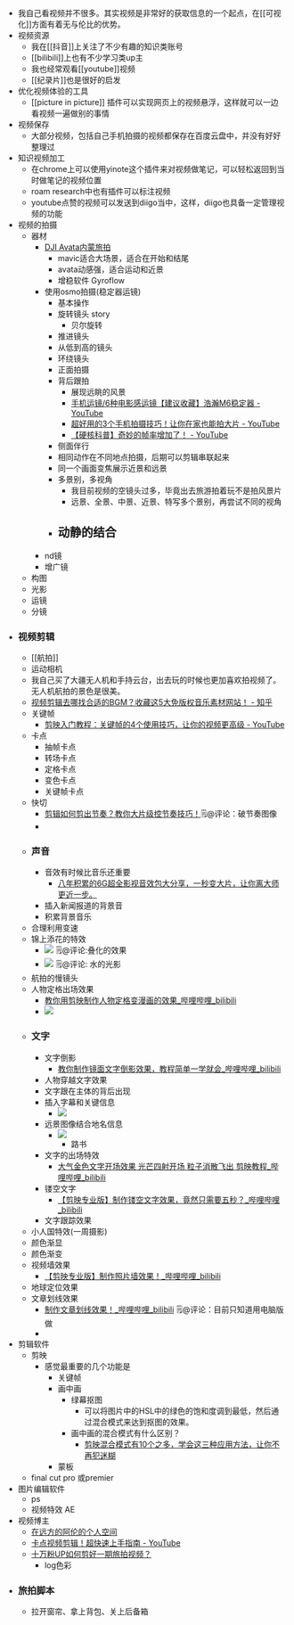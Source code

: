 - 我自己看视频并不很多。其实视频是非常好的获取信息的一个起点，在[[可视化]]方面有着无与伦比的优势。
- 视频资源
    - 我在[[抖音]]上关注了不少有趣的知识类账号
    - [[bilibili]]上也有不少学习类up主
    - 我也经常观看[[youtube]]视频
    - [[纪录片]]也是很好的启发
- 优化视频体验的工具
    - [[picture in picture]] 插件可以实现网页上的视频悬浮，这样就可以一边看视频一遍做别的事情
- 视频保存
    - 大部分视频，包括自己手机拍摄的视频都保存在百度云盘中，并没有好好整理过
- 知识视频加工
    - 在chrome上可以使用yinote这个插件来对视频做笔记，可以轻松返回到当时做笔记的视频位置
    - roam research中也有插件可以标注视频
    - youtube点赞的视频可以发送到diigo当中，这样，diigo也具备一定管理视频的功能
- 视频的拍摄
    - 器材
        - [DJI Avata内蒙旅拍](https://www.bilibili.com/video/BV1sd4y1z7tL/?spm_id_from=333.999.0.0&vd_source=3d8ccab137cc879b5f9cbc14d68843ab)
            - mavic适合大场景，适合在开始和结尾
            - avata动感强，适合运动和近景
            - 增稳软件 Gyroflow
        - 使用osmo拍摄(稳定器运镜)
            - 基本操作
            - 旋转镜头  story
                - 贝尔旋转
            - 推进镜头
            - 从低到高的镜头
            - 环绕镜头
            - 正面拍摄
            - 背后跟拍
                - 展现远眺的风景
                - [手机运镜/6种电影感运镜【建议收藏】浩瀚M6稳定器 - YouTube](https://www.youtube.com/watch?v=u9UcNgZpETo)
                - [超好用的3个手机拍摄技巧！让你在家也能拍大片 - YouTube](https://www.youtube.com/watch?v=hqUpX5jAOcU)
                - [【硬核科普】奇妙的帧率增加了！ - YouTube](https://www.youtube.com/watch?v=-5c0o2H-k7A)
            - 侧面伴行
            - 相同动作在不同地点拍摄，后期可以剪辑串联起来
            - 同一个画面变焦展示近景和远景
            - 多景别，多视角
                - 我目前视频的空镜头过多，毕竟出去旅游拍着玩不是拍风景片
                - 远景、全景、中景、近景、特写多个景别，再尝试不同的视角
            - 动静的结合
                - 
        - nd镜
        - 增广镜
    - 构图
    - 光影
    - 运镜
    - 分镜
- ### 视频剪辑
    - [[航拍]]
    - 运动相机
    - 我自己买了大疆无人机和手持云台，出去玩的时候也更加喜欢拍视频了。无人机航拍的景色是很美。
    - [视频剪辑去哪找合适的BGM？收藏这5大免版权音乐素材网站！ - 知乎](https://zhuanlan.zhihu.com/p/36736940)
    - 关键帧
        - [剪映入门教程：关键帧的4个使用技巧，让你的视频更高级 - YouTube](https://www.youtube.com/watch?v=Dtx2h9ALyR8)
    - 卡点
        - 抽帧卡点
        - 转场卡点
        - 定格卡点
        - 变色卡点
        - 关键帧卡点
    - 快切
        - [剪辑如何剪出节奏？教你大片级控节奏技巧！](https://www.bilibili.com/video/BV1p3411e7Pk/?spm_id_from=autoNext&vd_source=3d8ccab137cc879b5f9cbc14d68843ab)🗒@评论：破节奏图像
        - 
    - ### 声音
        - 音效有时候比音乐还重要
            - [八年积累的6G超全影视音效包大分享，一秒变大片，让你离大师更近一步。 ](https://www.bilibili.com/video/BV1n24y1K7T1/?spm_id_from=333.1007.tianma.4-1-11.click&vd_source=3d8ccab137cc879b5f9cbc14d68843ab)
        - 插入新闻报道的背景音
        - 积累背景音乐
    - 合理利用变速
    - 锦上添花的特效
        - ![](https://firebasestorage.googleapis.com/v0/b/firescript-577a2.appspot.com/o/imgs%2Fapp%2Fxinyiheng%2FmmIZvqY4_y.png?alt=media&token=88a09276-aea9-4b82-b89b-d9d1545be662)
🗒@评论:叠化的效果
        - ![](https://firebasestorage.googleapis.com/v0/b/firescript-577a2.appspot.com/o/imgs%2Fapp%2Fxinyiheng%2Foc6T8N4qaP.png?alt=media&token=a07438e9-29db-4735-9f54-f5578654694b) 
🗒@评论: 水的光影
    - 航拍的慢镜头
    - 人物定格出场效果
        - [教你用剪映制作人物定格变漫画的效果_哔哩哔哩_bilibili](https://www.bilibili.com/video/BV1WP4y1u75q/?spm_id_from=333.337.search-card.all.click&vd_source=3d8ccab137cc879b5f9cbc14d68843ab)
        - ![](https://firebasestorage.googleapis.com/v0/b/firescript-577a2.appspot.com/o/imgs%2Fapp%2Fxinyiheng%2FxxEYZ519hT.png?alt=media&token=e7fc49ba-56bc-429f-a590-485cccc9cafd)
    - ### 文字
        - 文字倒影
            - [教你制作镜面文字倒影效果，教程简单一学就会_哔哩哔哩_bilibili](https://www.bilibili.com/video/BV1YG411E7UE/?spm_id_from=333.337.search-card.all.click&vd_source=3d8ccab137cc879b5f9cbc14d68843ab)
        - 人物穿越文字效果
        - 文字跟在主体的背后出现
        - 插入字幕和关键信息
            - ![](https://firebasestorage.googleapis.com/v0/b/firescript-577a2.appspot.com/o/imgs%2Fapp%2Fxinyiheng%2FoxXLl94_ZM.png?alt=media&token=b5cea429-cbce-4329-9f05-87c5418cc972)
        - 远景图像结合地名信息
            - ![](https://firebasestorage.googleapis.com/v0/b/firescript-577a2.appspot.com/o/imgs%2Fapp%2Fxinyiheng%2FkxdWvrv4X3.png?alt=media&token=0d335207-fa42-4a4b-99f3-303ba4dca488)
                - 路书
        - 文字的出场特效
            - [大气金色文字开场效果 光芒四射开场 粒子消散飞出 剪映教程_哔哩哔哩_bilibili](https://www.bilibili.com/video/BV1Xr4y1k74r/?spm_id_from=333.337.search-card.all.click&vd_source=3d8ccab137cc879b5f9cbc14d68843ab)
        - 镂空文字
            - [【剪映专业版】制作镂空文字效果，竟然只需要五秒？_哔哩哔哩_bilibili](https://www.bilibili.com/video/BV1WL41177NF/?spm_id_from=pageDriver&vd_source=3d8ccab137cc879b5f9cbc14d68843ab)
        - 文字跟踪效果
    - 小人国特效(一周摄影)
    - 颜色渐显
    - 颜色渐变
    - 视频墙效果
        - [【剪映专业版】制作照片墙效果！_哔哩哔哩_bilibili](https://www.bilibili.com/video/BV12a411z7MX/?p=13&spm_id_from=pageDriver&vd_source=3d8ccab137cc879b5f9cbc14d68843ab)
    - 地球定位效果
    - 文章划线效果
        - [制作文章划线效果！_哔哩哔哩_bilibili](https://www.bilibili.com/video/BV1cP411X7JD/?spm_id_from=333.788&vd_source=3d8ccab137cc879b5f9cbc14d68843ab) 🗒@评论：目前只知道用电脑版做
        - 
- 剪辑软件
    - 剪映
        - 感觉最重要的几个功能是
            - 关键帧
            - 画中画
                - 绿幕抠图
                    - 可以将图片中的HSL中的绿色的饱和度调到最低，然后通过混合模式来达到抠图的效果。
                - 画中画的混合模式有什么区别？
                    - [剪映混合模式有10个之多，学会这三种应用方法，让你不再犯迷糊](https://www.douyin.com/video/7176568470962851105)
            - 蒙板
    - final cut pro 或premier
- 图片编辑软件
    - ps
    - 视频特效 AE
- 视频博主
    - [在远方的阿伦的个人空间](https://space.bilibili.com/270359901?spm_id_from=333.337.search-card.all.click)
    - [卡点视频剪辑！超快速上手指南 - YouTube](https://www.youtube.com/watch?v=B_FGS9Udqhg)
    - [十万粉UP如何剪好一期旅拍视频？](https://www.bilibili.com/video/BV1hs4y1T7u1/?spm_id_from=333.1007.tianma.1-3-3.click&vd_source=3d8ccab137cc879b5f9cbc14d68843ab)
        - log色彩
- ### 旅拍脚本
    - 拉开窗帘、拿上背包、关上后备箱
